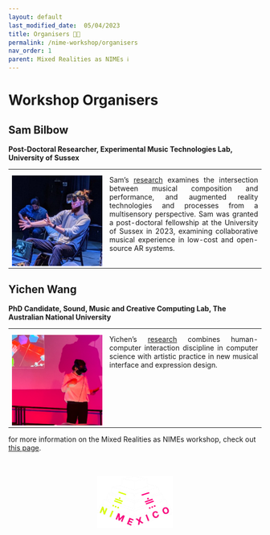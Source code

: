 ```yaml
---
layout: default
last_modified_date:  05/04/2023
title: Organisers 👋🏾
permalink: /nime-workshop/organisers
nav_order: 1
parent: Mixed Realities as NIMEs ℹ️ 
---
```

<style>
  /* Remove table borders*/
  td, th {
    border: none!important;
  }
  /* Attempt to fix up table widths */
  .table-wrapper{
    max-width: 100%;
    margin: 0 auto;
  }  
  table {
    border-collapse: collapse;
  }
  tbody{
    width:max-content;
  }
  /* Fix image column width */
  table td:nth-child(1),
  table th:nth-child(1) {
    width: 180px;
  }

  /* Remove header row */
  table thead {
  display: none;
  }
  /* Fix uneven padding as a result of removing table header */
   tbody tr td{
   padding-top: 12px;
  }
  /* Fix padding around images */
  td img{
    vertical-align: middle;
  }
  /* Align text in second column to top */
  tr td:nth-child(2){
    text-align: justify;
    vertical-align: top;
  }

</style>

# Workshop Organisers

## Sam Bilbow
**Post-Doctoral Researcher, Experimental Music Technologies Lab, University of Sussex**

|                                  |   |
|:--------------------------------:|--|
| ![](../../assets/images/sam.png) | Sam’s [research](https://sambilbow.com/) examines the intersection between musical composition and performance, and augmented reality technologies and processes from a multisensory perspective. Sam was granted a post-doctoral fellowship at the University of Sussex in 2023, examining collaborative musical experience in low-cost and open-source AR systems.  |

## Yichen Wang
**PhD Candidate, Sound, Music and Creative Computing Lab, The Australian National University**

|                                  |   |
|:--------------------------------:|--|
| ![](../../assets/images/yichen.png) | Yichen’s [research](https://yichenwangs.github.io/) combines human-computer interaction discipline in computer science with artistic practice in new musical interface and expression design.  |


for more information on the Mixed Realities as NIMEs workshop, check out [this page](../nime-workshop/).

<br>
<br>

<!-- Remove link underline on image -->
<style>
    #img-a{
        background-image: none;
    }
</style>

<div align="center">
  <a id="img-a" href="https://www.nime2023.org/"><img src="../../assets/images/nimexico.png" width="150px"></a>
</div>